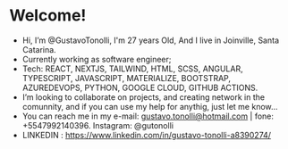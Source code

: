 # Welcome!

- Hi, I’m @GustavoTonolli, I'm 27 years Old, And I live in Joinville, Santa Catarina.
- Currently working as software engineer;
- Tech: REACT, NEXTJS, TAILWIND, HTML, SCSS, ANGULAR, TYPESCRIPT, JAVASCRIPT, MATERIALIZE, BOOTSTRAP, AZUREDEVOPS, PYTHON, GOOGLE CLOUD, GITHUB ACTIONS.
- I’m looking to collaborate on projects, and creating network in the comunnity, and if you can use my help for anythig, just let me know...
- You can reach me in my e-mail: gustavo.tonolli@hotmail.com | fone: +5547992140396. Instagram: @gutonolli 
- LINKEDIN : https://www.linkedin.com/in/gustavo-tonolli-a8390274/
